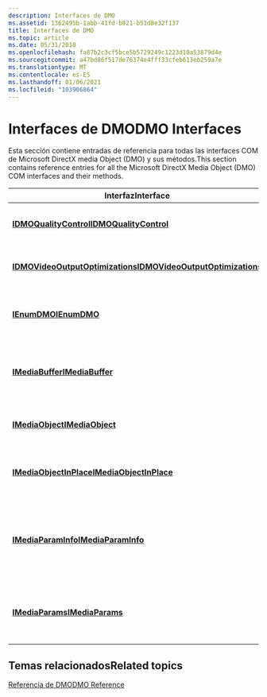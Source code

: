```yaml
---
description: Interfaces de DMO
ms.assetid: 1362495b-1abb-41fd-b821-b51d8e32f137
title: Interfaces de DMO
ms.topic: article
ms.date: 05/31/2018
ms.openlocfilehash: fa87b2c3cf5bce5b5729249c1223d10a53879d4e
ms.sourcegitcommit: a47bd86f517de76374e4fff33cfeb613eb259a7e
ms.translationtype: MT
ms.contentlocale: es-ES
ms.lasthandoff: 01/06/2021
ms.locfileid: "103906864"
---
```

# <a name="dmo-interfaces"></a><span data-ttu-id="9afcf-103">Interfaces de DMO</span><span class="sxs-lookup"><span data-stu-id="9afcf-103">DMO Interfaces</span></span>

<span data-ttu-id="9afcf-104">Esta sección contiene entradas de referencia para todas las interfaces COM de Microsoft DirectX media Object (DMO) y sus métodos.</span><span class="sxs-lookup"><span data-stu-id="9afcf-104">This section contains reference entries for all the Microsoft DirectX Media Object (DMO) COM interfaces and their methods.</span></span>



| <span data-ttu-id="9afcf-105">Interfaz</span><span class="sxs-lookup"><span data-stu-id="9afcf-105">Interface</span></span>                                                            | <span data-ttu-id="9afcf-106">Descripción</span><span class="sxs-lookup"><span data-stu-id="9afcf-106">Description</span></span>                                                              |
|----------------------------------------------------------------------|--------------------------------------------------------------------------|
| [<span data-ttu-id="9afcf-107">**IDMOQualityControl**</span><span class="sxs-lookup"><span data-stu-id="9afcf-107">**IDMOQualityControl**</span></span>](/previous-versions/windows/desktop/api/Mediaobj/nn-mediaobj-idmoqualitycontrol)                     | <span data-ttu-id="9afcf-108">Admite el control de calidad en un DMO.</span><span class="sxs-lookup"><span data-stu-id="9afcf-108">Supports quality control on a DMO.</span></span>                                       |
| [<span data-ttu-id="9afcf-109">**IDMOVideoOutputOptimizations**</span><span class="sxs-lookup"><span data-stu-id="9afcf-109">**IDMOVideoOutputOptimizations**</span></span>](/previous-versions/windows/desktop/api/Mediaobj/nn-mediaobj-idmovideooutputoptimizations) | <span data-ttu-id="9afcf-110">Admite optimizaciones de vídeo en una DMO.</span><span class="sxs-lookup"><span data-stu-id="9afcf-110">Supports video optimizations on a DMO.</span></span>                                   |
| [<span data-ttu-id="9afcf-111">**IEnumDMO**</span><span class="sxs-lookup"><span data-stu-id="9afcf-111">**IEnumDMO**</span></span>](/previous-versions/windows/desktop/api/Mediaobj/nn-mediaobj-ienumdmo)                                         | <span data-ttu-id="9afcf-112">Proporciona métodos para enumerar DMOs.</span><span class="sxs-lookup"><span data-stu-id="9afcf-112">Provides methods for enumerating DMOs.</span></span>                                   |
| [<span data-ttu-id="9afcf-113">**IMediaBuffer**</span><span class="sxs-lookup"><span data-stu-id="9afcf-113">**IMediaBuffer**</span></span>](/previous-versions/windows/desktop/api/Mediaobj/nn-mediaobj-imediabuffer)                                 | <span data-ttu-id="9afcf-114">Proporciona métodos para manipular un búfer de datos.</span><span class="sxs-lookup"><span data-stu-id="9afcf-114">Provides methods for manipulating a data buffer.</span></span>                         |
| [<span data-ttu-id="9afcf-115">**IMediaObject**</span><span class="sxs-lookup"><span data-stu-id="9afcf-115">**IMediaObject**</span></span>](/previous-versions/windows/desktop/api/Mediaobj/nn-mediaobj-imediaobject)                                 | <span data-ttu-id="9afcf-116">Proporciona métodos para manipular un DMO.</span><span class="sxs-lookup"><span data-stu-id="9afcf-116">Provides methods for manipulating a DMO.</span></span>                                 |
| [<span data-ttu-id="9afcf-117">**IMediaObjectInPlace**</span><span class="sxs-lookup"><span data-stu-id="9afcf-117">**IMediaObjectInPlace**</span></span>](/previous-versions/windows/desktop/api/mediaobj/nn-mediaobj-imediaobjectinplace)                   | <span data-ttu-id="9afcf-118">Proporciona métodos para procesar los datos en su lugar.</span><span class="sxs-lookup"><span data-stu-id="9afcf-118">Provides methods for processing data in place.</span></span>                           |
| [<span data-ttu-id="9afcf-119">**IMediaParamInfo**</span><span class="sxs-lookup"><span data-stu-id="9afcf-119">**IMediaParamInfo**</span></span>](/previous-versions/windows/desktop/api/Medparam/nn-medparam-imediaparaminfo)                           | <span data-ttu-id="9afcf-120">Recupera información acerca de los parámetros multimedia que admite un objeto.</span><span class="sxs-lookup"><span data-stu-id="9afcf-120">Retrieves information about the media parameters that an object supports</span></span> |
| [<span data-ttu-id="9afcf-121">**IMediaParams**</span><span class="sxs-lookup"><span data-stu-id="9afcf-121">**IMediaParams**</span></span>](/previous-versions/windows/desktop/api/Medparam/nn-medparam-imediaparams)                                 | <span data-ttu-id="9afcf-122">Establece y recupera parámetros multimedia en un objeto.</span><span class="sxs-lookup"><span data-stu-id="9afcf-122">Sets and retrieves media parameters on an object.</span></span>                        |



 

## <a name="related-topics"></a><span data-ttu-id="9afcf-123">Temas relacionados</span><span class="sxs-lookup"><span data-stu-id="9afcf-123">Related topics</span></span>

<dl> <dt>

[<span data-ttu-id="9afcf-124">Referencia de DMO</span><span class="sxs-lookup"><span data-stu-id="9afcf-124">DMO Reference</span></span>](dmo-reference.md)
</dt> </dl>

 

 



